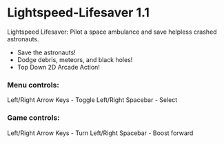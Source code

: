 # Lightspeed-Lifesaver 1.1
Lightspeed Lifesaver: Pilot a space ambulance and save helpless crashed astronauts.
- Save the astronauts!
- Dodge debris, meteors, and black holes! 
- Top Down 2D Arcade Action!

### Menu controls:
Left/Right Arrow Keys - Toggle Left/Right
Spacebar - Select

### Game controls:
Left/Right Arrow Keys - Turn Left/Right
Spacebar - Boost forward
